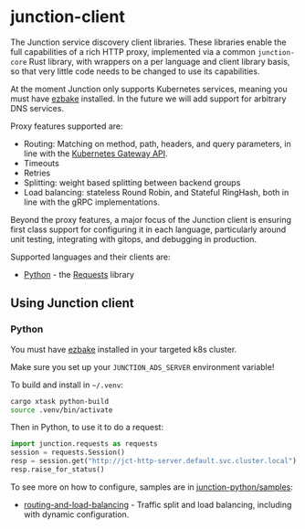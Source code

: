 # junction-client

The Junction service discovery client libraries. These libraries enable the full capabilities of a
rich HTTP proxy, implemented via a common `junction-core` Rust library, with wrappers on a per
language and client library basis, so that very little code needs to be changed to use its
capabilities. 

At the moment Junction only supports Kubernetes services, meaning you must have [ezbake][ezbake]
installed. In the future we will add support for arbitrary DNS services.

Proxy features supported are:
* Routing: Matching on method, path, headers, and query parameters, in line with the [Kubernetes
  Gateway API](https://gateway-api.sigs.k8s.io/).
* Timeouts
* Retries
* Splitting: weight based splitting between backend groups
* Load balancing: stateless Round Robin, and Stateful RingHash, both in line with the gRPC
  implementations.

Beyond the proxy features, a major focus of the Junction client is ensuring first class support for
configuring it in each language, particularly around unit testing, integrating with gitops, and
debugging in production.

Supported languages and their clients are:
* [Python](#python) - the [Requests][requests] library

[ezbake]: https://github.com/junction-labs/ezbake
[requests]: https://pypi.org/project/requests/
[gatewayapi]: https://gateway-api.sigs.k8s.io/

## Using Junction client

### Python

You must have [ezbake](https://github.com/junction-labs/ezbake) installed in your targeted k8s
cluster. 

Make sure you set up your `JUNCTION_ADS_SERVER` environment variable!

To build and install in `~/.venv`:
```bash 
cargo xtask python-build
source .venv/bin/activate
```

Then in Python, to use it to do a request:
```python
import junction.requests as requests
session = requests.Session()
resp = session.get("http://jct-http-server.default.svc.cluster.local")
resp.raise_for_status()
```

To see more on how to configure, samples are in
[junction-python/samples](./junction-python/samples/):

* [routing-and-load-balancing](./junction-python/samples/routing-and-load-balancing/README.md) -
  Traffic split and load balancing, including with dynamic configuration.
